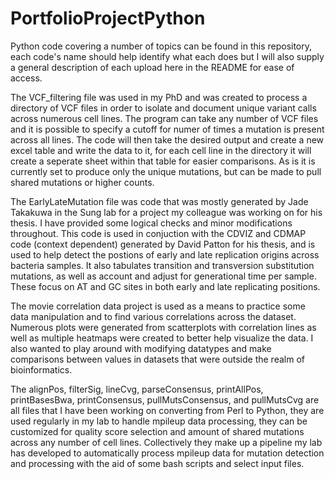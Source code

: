 # PortfolioProjectPython

Python code covering a number of topics can be found in this repository, each code's name should help identify what each does but I will also supply a general 
description of each upload here in the README for ease of access.

The VCF_filtering file was used in my PhD and was created to process a directory of VCF files in order to isolate and document unique variant calls across numerous
cell lines. The program can take any number of VCF files and it is possible to specify a cutoff for numer of times a mutation is present across all lines. The code
will then take the desired output and create a new excel table and write the data to it, for each cell line in the directory it will create a seperate sheet within
that table for easier comparisons. As is it is currently set to produce only the unique mutations, but can be made to pull shared mutations or higher counts.

The EarlyLateMutation file was code that was mostly generated by Jade Takakuwa in the Sung lab for a project my colleague was working on for his thesis.
I have provided some logical checks and minor modifications throughout. This code is used in conjuction with the CDVIZ and CDMAP code (context dependent) generated by David Patton for his thesis, and is used to help detect the postions of early and late replication origins across bacteria samples. It also tabulates transition and transversion substitution mutations, as well as account and adjust for generational time per sample. These focus on AT and GC sites in both early and late replicating positions.

The movie correlation data project is used as a means to practice some data manipulation and to find various correlations across the dataset. 
Numerous plots were generated from scatterplots with correlation lines as well as multiple heatmaps were created to better help visualize the data.
I also wanted to play around with modifying datatypes and make comparisons between values in datasets that were outside the realm of bioinformatics.


The alignPos, filterSig, lineCvg, parseConsensus, printAllPos, printBasesBwa, printConsensus, pullMutsConsensus, and pullMutsCvg are all files that I have been working on converting from Perl to Python, they are used regularly in my lab to handle mpileup data processing, they can be customized for quality score selection and amount of shared mutations across any number of cell lines. Collectively they make up a pipeline my lab has developed to automatically process mpileup data for mutation detection and processing with the aid of some bash scripts and select input files.
